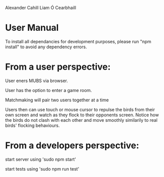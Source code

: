 

Alexander Cahill Liam Ó Cearbhaill

# User Manual


To install all dependancies for development purposes, please run "npm install" to avoid any dependency errors.

# From a user perspective:

User eners MUBS via browser.

User has the option to enter a game room.

Matchmaking will pair two users together at a time

Users then can use touch or mouse cursor to repulse the birds from their own
screen and watch as they flock to their opponents screen. Notice how the birds
do not clash with each other and move smoothly similarily to real birds' flocking
behaviours.

# From a developers perspective:

start server using 'sudo npm start'

start tests using 'sudo npm run test'
